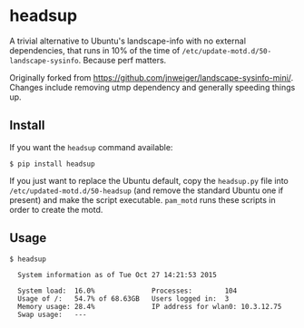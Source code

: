 # headsup

A trivial alternative to Ubuntu's landscape-info with no external dependencies, that runs in 10% of the time of `/etc/update-motd.d/50-landscape-sysinfo`. Because perf matters.

Originally forked from https://github.com/jnweiger/landscape-sysinfo-mini/. Changes include removing utmp dependency and generally speeding things up.


Install
-------

If you want the `headsup` command available:

    $ pip install headsup

If you just want to replace the Ubuntu default, copy the `headsup.py` file into `/etc/updated-motd.d/50-headsup` (and remove the standard Ubuntu one if present) and make the script executable. `pam_motd` runs these scripts in order to create the motd.


Usage
-----

    $ headsup

      System information as of Tue Oct 27 14:21:53 2015

      System load:  16.0%              Processes:        104
      Usage of /:   54.7% of 68.63GB   Users logged in:  3
      Memory usage: 28.4%              IP address for wlan0: 10.3.12.75
      Swap usage:   ---
